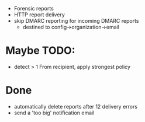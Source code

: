 * Forensic reports
* HTTP report delivery
* skip DMARC reporting for incoming DMARC reports
  * destined to config->organization->email

# Maybe TODO:

* detect > 1 From recipient, apply strongest policy

# Done

* automatically delete reports after 12 delivery errors
* send a 'too big' notification email
